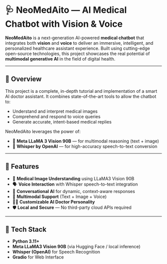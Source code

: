 ﻿# 🩺 NeoMedAito — AI Medical Chatbot with Vision & Voice

**NeoMedAito** is a next-generation AI-powered **medical chatbot** that integrates both **vision** and **voice** to deliver an immersive, intelligent, and personalized healthcare assistant experience. Built using cutting-edge open-source technologies, this project showcases the real potential of **multimodal generative AI** in the field of digital health.

---

## 🚀 Overview

This project is a complete, in-depth tutorial and implementation of a smart AI doctor assistant. It combines state-of-the-art tools to allow the chatbot to:

- Understand and interpret medical images
- Comprehend and respond to voice queries
- Generate accurate, intent-based medical replies

NeoMedAito leverages the power of:

- 🧠 **Meta LLaMA 3 Vision 90B** — for multimodal reasoning (text + image)
- 🎤 **Whisper by OpenAI** — for high-accuracy speech-to-text conversion

---

## 🌟 Features

- 🩻 **Medical Image Understanding** using LLaMA3 Vision 90B
- 🗣️ **Voice Interaction** with Whisper speech-to-text integration
- 💬 **Conversational AI** for dynamic, context-aware responses
- 🧬 **Multimodal Support** (Text + Image + Voice)
- 🧑‍⚕️ **Customizable AI Doctor Personality**
- 🛡️ **Local and Secure** — No third-party cloud APIs required

---

## 🧰 Tech Stack

- **Python 3.11+**
- **Meta LLaMA3 Vision 90B** (via Hugging Face / local inference)
- **Whisper (OpenAI)** for Speech Recognition
- **Gradio** for Web Interface



